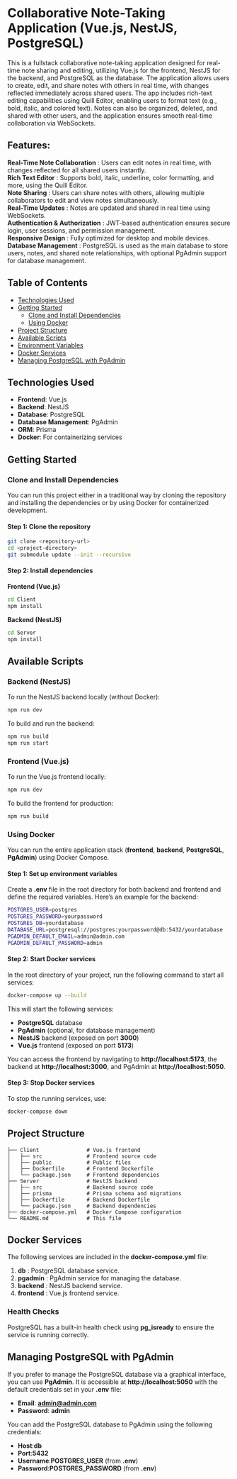 
# Collaborative Note-Taking Application (Vue.js, NestJS, PostgreSQL)

This is a fullstack collaborative note-taking application designed for real-time note sharing and editing, utilizing Vue.js for the frontend, NestJS for the backend, and PostgreSQL as the database. The application allows users to create, edit, and share notes with others in real time, with changes reflected immediately across shared users. The app includes rich-text editing capabilities using Quill Editor, enabling users to format text (e.g., bold, italic, and colored text). Notes can also be organized, deleted, and shared with other users, and the application ensures smooth real-time collaboration via WebSockets.

## Features:

**Real-Time Note Collaboration** : Users can edit notes in real time, with changes reflected for all shared users instantly.<br>
**Rich Text Editor** : Supports bold, italic, underline, color formatting, and more, using the Quill Editor.<br>
**Note Sharing** : Users can share notes with others, allowing multiple collaborators to edit and view notes simultaneously.<br>
**Real-Time Updates** : Notes are updated and shared in real time using WebSockets.<br>
**Authentication & Authorization** : JWT-based authentication ensures secure login, user sessions, and permission management.<br>
**Responsive Design** : Fully optimized for desktop and mobile devices.<br>
**Database Management** : PostgreSQL is used as the main database to store users, notes, and shared note relationships, with optional PgAdmin support for database management.

## Table of Contents

- [Technologies Used](#technologies-used)
- [Getting Started](#getting-started)
  - [Clone and Install Dependencies](#clone-and-install-dependencies)
  - [Using Docker](#using-docker)
- [Project Structure](#project-structure)
- [Available Scripts](#available-scripts)
- [Environment Variables](#environment-variables)
- [Docker Services](#docker-services)
- [Managing PostgreSQL with PgAdmin](#managing-postgresql-with-pgadmin)

## Technologies Used

- **Frontend**: Vue.js
- **Backend**: NestJS
- **Database**: PostgreSQL
- **Database Management**: PgAdmin
- **ORM**: Prisma
- **Docker**: For containerizing services

## Getting Started

### Clone and Install Dependencies

You can run this project either in a traditional way by cloning the repository and installing the dependencies or by using Docker for containerized development.

#### Step 1: Clone the repository

```bash
git clone <repository-url>
cd <project-directory>
git submodule update --init --recursive
```

#### Step 2: Install dependencies

**Frontend (Vue.js)**

```bash
cd Client
npm install
```

**Backend (NestJS)**

```bash
cd Server
npm install
```

## Available Scripts

### Backend (NestJS)

To run the NestJS backend locally (without Docker):

```bash
npm run dev
```

To build and run the backend:

```bash
npm run build
npm run start
```

### Frontend (Vue.js)

To run the Vue.js frontend locally:

```bash
npm run dev
```

To build the frontend for production:

```bash
npm run build
```

### Using Docker

You can run the entire application stack (**frontend**, **backend**, **PostgreSQL**, **PgAdmin**) using Docker Compose.

#### Step 1: Set up environment variables

Create a **.env** file in the root directory for both backend and frontend and define the required variables. Here’s an example for the backend:

```bash
POSTGRES_USER=postgres
POSTGRES_PASSWORD=yourpassword
POSTGRES_DB=yourdatabase
DATABASE_URL=postgresql://postgres:yourpassword@db:5432/yourdatabase
PGADMIN_DEFAULT_EMAIL=admin@admin.com
PGADMIN_DEFAULT_PASSWORD=admin
```

#### Step 2: Start Docker services

In the root directory of your project, run the following command to start all services:

```bash
docker-compose up --build
```

This will start the following services:
- **PostgreSQL** database
- **PgAdmin** (optional, for database management)
- **NestJS** backend (exposed on port **3000**)
- **Vue.js** frontend (exposed on port **5173**)

You can access the frontend by navigating to **http://localhost:5173**, the backend at **http://localhost:3000**, and PgAdmin at **http://localhost:5050**.

#### Step 3: Stop Docker services

To stop the running services, use:

```bash
docker-compose down
```

## Project Structure

```
├── Client               # Vue.js frontend
│   ├── src              # Frontend source code
│   ├── public           # Public files
│   ├── Dockerfile       # Frontend Dockerfile
│   └── package.json     # Frontend dependencies
├── Server               # NestJS backend
│   ├── src              # Backend source code
│   ├── prisma           # Prisma schema and migrations
│   ├── Dockerfile       # Backend Dockerfile
│   └── package.json     # Backend dependencies
├── docker-compose.yml   # Docker Compose configuration
└── README.md            # This file
```

## Docker Services

The following services are included in the **docker-compose.yml** file:

  1. **db** : PostgreSQL database service.
  2. **pgadmin** : PgAdmin service for managing the database.
  3. **backend** : NestJS backend service.
  4. **frontend** : Vue.js frontend service.

### Health Checks

PostgreSQL has a built-in health check using **pg_isready** to ensure the service is running correctly.

## Managing PostgreSQL with PgAdmin

If you prefer to manage the PostgreSQL database via a graphical interface, you can use **PgAdmin**. It is accessible at **http://localhost:5050** with the default credentials set in your **.env** file:

- **Email**: **admin@admin.com**
- **Password**: **admin**

You can add the PostgreSQL database to PgAdmin using the following credentials:

- **Host**:**db**
- **Port**:**5432**
- **Username**:**POSTGRES_USER** (from **.env**)
- **Password**:**POSTGRES_PASSWORD** (from **.env**)

